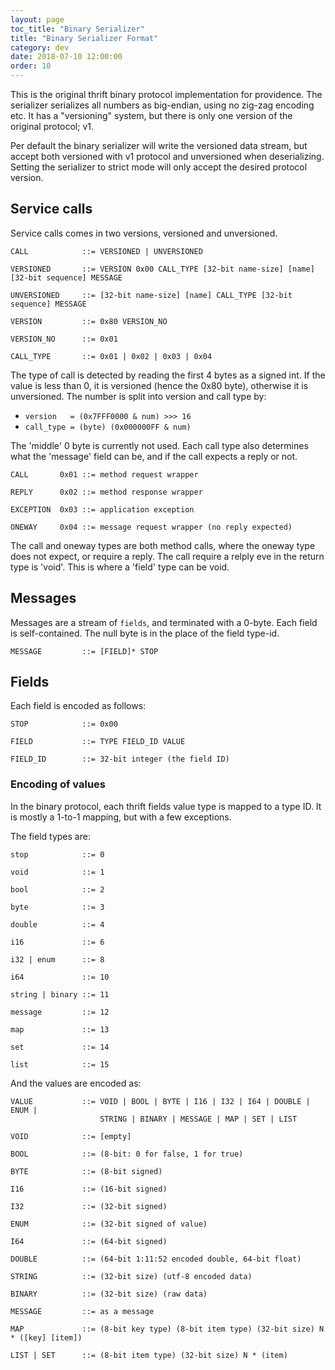 ```yaml
---
layout: page
toc_title: "Binary Serializer"
title: "Binary Serializer Format"
category: dev
date: 2018-07-10 12:00:00
order: 10
---
```


This is the original thrift binary protocol implementation for providence.
The serializer serializes all numbers as big-endian, using no zig-zag encoding
etc. It has a "versioning" system, but there is only one version of the original
protocol; v1.

Per default the binary serializer will write the versioned data stream, but accept
both versioned with v1 protocol and unversioned when deserializing. Setting the
serializer to strict mode will only accept the desired protocol version.

## Service calls

Service calls comes in two versions, versioned and unversioned.

```
CALL            ::= VERSIONED | UNVERSIONED

VERSIONED       ::= VERSION 0x00 CALL_TYPE [32-bit name-size] [name] [32-bit sequence] MESSAGE

UNVERSIONED     ::= [32-bit name-size] [name] CALL_TYPE [32-bit sequence] MESSAGE

VERSION         ::= 0x80 VERSION_NO

VERSION_NO      ::= 0x01

CALL_TYPE       ::= 0x01 | 0x02 | 0x03 | 0x04
```

The type of call is detected by reading the first 4 bytes as a signed int. If
the value is less than 0, it is versioned (hence the 0x80 byte), otherwise it
is unversioned. The number is split into version and call type by:

* `version   = (0x7FFF0000 & num) >>> 16`
* `call_type = (byte) (0x000000FF & num)`

The 'middle' 0 byte is currently not used. Each call type also determines what
the 'message' field can be, and if the call expects a reply or not.

```
CALL       0x01 ::= method request wrapper

REPLY      0x02 ::= method response wrapper

EXCEPTION  0x03 ::= application exception

ONEWAY     0x04 ::= message request wrapper (no reply expected)
```

The call and oneway types are both method calls, where the oneway type does not
expect, or require a reply. The call require a relply eve in the return type is
'void'. This is where a 'field' type can be void.

## Messages

Messages are a stream of `fields`, and terminated with a 0-byte. Each field
is self-contained. The null byte is in the place of the field type-id.

```idl
MESSAGE         ::= [FIELD]* STOP
```

## Fields

Each field is encoded as follows:

```
STOP            ::= 0x00

FIELD           ::= TYPE FIELD_ID VALUE

FIELD_ID        ::= 32-bit integer (the field ID)
```

### Encoding of values

In the binary protocol, each thrift fields value type is mapped to a type ID.
It is mostly a 1-to-1 mapping, but with a few exceptions.

The field types are:

```
stop            ::= 0

void            ::= 1

bool            ::= 2

byte            ::= 3

double          ::= 4

i16             ::= 6

i32 | enum      ::= 8

i64             ::= 10

string | binary ::= 11

message         ::= 12

map             ::= 13

set             ::= 14

list            ::= 15
```

And the values are encoded as:

```
VALUE           ::= VOID | BOOL | BYTE | I16 | I32 | I64 | DOUBLE | ENUM |
                    STRING | BINARY | MESSAGE | MAP | SET | LIST

VOID            ::= [empty]

BOOL            ::= (8-bit: 0 for false, 1 for true)

BYTE            ::= (8-bit signed)

I16             ::= (16-bit signed)

I32             ::= (32-bit signed)

ENUM            ::= (32-bit signed of value)

I64             ::= (64-bit signed)

DOUBLE          ::= (64-bit 1:11:52 encoded double, 64-bit float)

STRING          ::= (32-bit size) (utf-8 encoded data)

BINARY          ::= (32-bit size) (raw data)

MESSAGE         ::= as a message

MAP             ::= (8-bit key type) (8-bit item type) (32-bit size) N * ([key] [item])

LIST | SET      ::= (8-bit item type) (32-bit size) N * (item)
```
